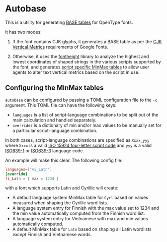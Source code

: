 # Autobase

This is a utility for generating [BASE
tables](https://learn.microsoft.com/en-us/typography/opentype/spec/base) for OpenType fonts.

It has two modes:

1) If the font contains CJK glyphs, it generates a BASE table as per the
[CJK Vertical
Metrics](https://googlefonts.github.io/gf-guide/metrics.html#base-table)
requirements of Google Fonts.

2) Otherwise, it uses the
[fontheight](https://github.com/googlefonts/fontheight) library to
analyze the highest and lowest coordinates of shaped strings in the
various scripts supported by the font, and generates [script specific
MinMax
tables](https://learn.microsoft.com/en-us/typography/opentype/spec/base#minmax-extent-values)
to allow user agents to alter text vertical metrics based on the script
in use.

## Configuring the MinMax tables

`autobase` can be configured by passing a TOML configuration file to the `-c` argument. This TOML file can have the following keys:

* `languages` is a list of script-language combinations to be split out of the main calculation and handled separately.
* `overrides` is a dictionary of min and/or max values to be manually set for a particular script-language combination.

In both cases, script-language combinations are specified as `Xxxx_yyy` where `Xxxx` is a valid [ISO 15924 four-letter script code](https://www.unicode.org/iso15924/iso15924-codes.html) and `yyy` is a valid [ISO639-1](https://en.wikipedia.org/wiki/List_of_ISO_639_language_codes) or [ISO639-3](https://iso639-3.sil.org/code_tables/639/data) language code.

An example will make this clear. The following config file:

```toml
languages=["vi_Latn"]
[override]
fi_Latn = { max = 1234 }
```

with a font which supports Latin and Cyrillic will create:

* A default language system MinMax table for `Cyrl` based on values measured when shaping the Cyrillic word lists.
* A language system entry for Finnish with the max value set to 1234 and the min value automatically computed from the Finnish word list.
* A language system entry for Vietnamese with max and min values automatically computed.
* A default MinMax table for `Latn` based on shaping all Latin wordlists *except* Finnish and Vietnamese words.